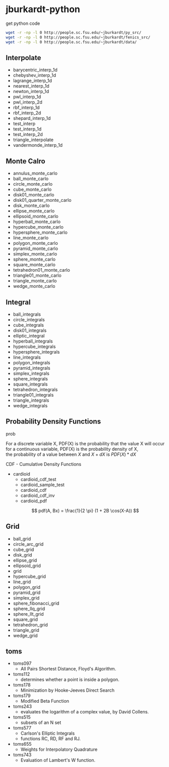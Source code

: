 # jburkardt-python

get python code

```bash
wget -r -np -l 0 http://people.sc.fsu.edu/~jburkardt/py_src/
wget -r -np -l 0 http://people.sc.fsu.edu/~jburkardt/fenics_src/
wget -r -np -l 0 http://people.sc.fsu.edu/~jburkardt/data/
```

## Interpolate

- barycentric_interp_1d
- chebyshev_interp_1d
- lagrange_interp_1d
- nearest_interp_1d
- newton_interp_1d
- pwl_interp_1d
- pwl_interp_2d
- rbf_interp_1d
- rbf_interp_2d
- shepard_interp_1d
- test_interp
- test_interp_1d
- test_interp_2d
- triangle_interpolate
- vandermonde_interp_1d

## Monte Calro

- annulus_monte_carlo
- ball_monte_carlo
- circle_monte_carlo
- cube_monte_carlo
- disk01_monte_carlo
- disk01_quarter_monte_carlo
- disk_monte_carlo
- ellipse_monte_carlo
- ellipsoid_monte_carlo
- hyperball_monte_carlo
- hypercube_monte_carlo
- hypersphere_monte_carlo
- line_monte_carlo
- polygon_monte_carlo
- pyramid_monte_carlo
- simplex_monte_carlo
- sphere_monte_carlo
- square_monte_carlo
- tetrahedron01_monte_carlo
- triangle01_monte_carlo
- triangle_monte_carlo
- wedge_monte_carlo

## Integral

- ball_integrals
- circle_integrals
- cube_integrals
- disk01_integrals
- elliptic_integral
- hyperball_integrals
- hypercube_integrals
- hypersphere_integrals
- line_integrals
- polygon_integrals
- pyramid_integrals
- simplex_integrals
- sphere_integrals
- square_integrals
- tetrahedron_integrals
- triangle01_integrals
- triangle_integrals
- wedge_integrals

## Probability Density Functions

prob

For a discrete variable X, PDF(X) is the probability that the value X will occur  
for a continuous variable, PDF(X) is the probability density of X,  
the probability of a value between $X$ and $X+dX$ is $PDF(X) * dX$

CDF - Cumulative Density Functions  

- cardioid
  - cardioid_cdf_test
  - cardioid_sample_test
  - cardioid_cdf
  - cardioid_cdf_inv
  - cardioid_pdf

$$ pdf(A, Bx) = \frac{1}{2 \pi} (1 + 2B \cos(X-A)) $$

## Grid

- ball_grid
- circle_arc_grid
- cube_grid
- disk_grid
- ellipse_grid
- ellipsoid_grid
- grid
- hypercube_grid
- line_grid
- polygon_grid
- pyramid_grid
- simplex_grid
- sphere_fibonacci_grid
- sphere_llq_grid
- sphere_llt_grid
- square_grid
- tetrahedron_grid
- triangle_grid
- wedge_grid

## toms

- toms097
  - All Pairs Shortest Distance, Floyd's Algorithm.
- toms112
  - determines whether a point is inside a polygon.
- toms178
  - Minimization by Hooke-Jeeves Direct Search
- toms179
  - Modified Beta Function
- toms243
  - evaluates the logarithm of a complex value, by David Collens.
- toms515
  - subsets of an N set
- toms577
  - Carlson's Elliptic Integrals
  - functions RC, RD, RF and RJ.
- toms655
  - Weights for Interpolatory Quadrature
- toms743
  - Evaluation of Lambert's W function.
